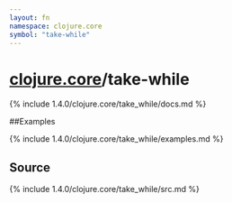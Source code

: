 ```yaml
---
layout: fn
namespace: clojure.core
symbol: "take-while"
---
```


# [clojure.core](../)/take-while

{% include 1.4.0/clojure.core/take_while/docs.md %}

##Examples

{% include 1.4.0/clojure.core/take_while/examples.md %}
## Source
{% include 1.4.0/clojure.core/take_while/src.md %}

